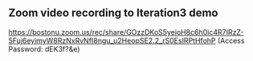## Zoom video recording to Iteration3 demo

https://bostonu.zoom.us/rec/share/GOzzDKoS5yeioH8c6h0ic4R7IRzZ-5Fuj6eyimyW8RzNxRvNfI8ngu_u2HeopSE2.2_rS0EsIRPtHfohP
(Access Password: dEK3f?&e) 

